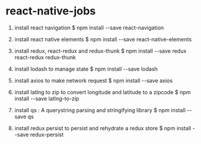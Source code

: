 # react-native-jobs

1. install react navigation
$  npm install --save react-navigation

2. install react native elements
$ npm install --save react-native-elements

3. install redux, react-redux and redux-thunk
$ npm install --save redux react-redux redux-thunk

4. install lodash to manage state
$ npm install --save lodash

5. install axios to make network request
$ npm install --save axios

6. install latlng to zip to convert longitude and latitude to a zipcode
$ npm install --save latlng-to-zip

7. install qs : A querystring parsing and stringifying library
$ npm install --save qs

8. install redux persist to persist and rehydrate a redux store
$ npm install --save redux-persist